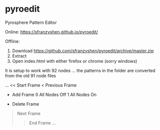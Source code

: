 # pyroedit
Pyrosphere Pattern Editor 

Online: https://sfranzyshen.github.io/pyroedit/

Offline:
1) Download https://github.com/sfranzyshen/pyroedit/archive/master.zip
2) Extract
3) Open index.html with either firefox or chrome (sorry windows)

It is setup to work with 92 nodes ... the patterns in the folder are converted from the old 91 node files 

...
<< Start Frame
<  Previous Frame
+  Add Frame
0  All Nodes Off
1  All Nodes On
-  Delete Frame
>  Next Frame
>> End Frame
...
